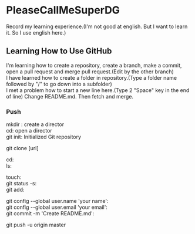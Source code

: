 # PleaseCallMeSuperDG

Record my learning experience.(I'm not good at english. But I want to learn it. So I use english here.)

## Learning How to Use GitHub

I'm learning how to create a repository, create a branch, make a commit, open a pull request and merge pull request.(Edit by the other branch)  
I have learned how to create a folder in repository.(Type a folder name followed by "/" to go down into a subfolder)  
I met a problem how to start a new line here.(Type 2 "Space" key in the end of line)
Change README.md. Then fetch and merge.  

### Push 
mkdir : create a director  
cd: open a director  
git init: Initialized Git repository  
  
git clone [url]  
  
cd:  
ls:  

touch:  
git status -s:  
git add:  

git config --global user.name 'your name':  
git config --global user.email 'your email':  
git commit -m 'Create README.md':  

git push -u origin master


